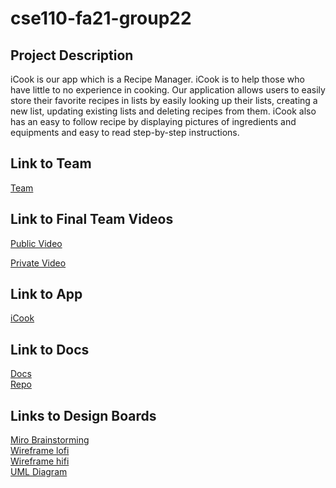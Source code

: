 # cse110-fa21-group22

## Project Description

iCook is our app which is a Recipe Manager. iCook is to help those who have little to no experience in cooking. Our application allows users to easily store their favorite recipes in lists by easily looking up their lists, creating a new list, updating existing lists and deleting recipes from them. iCook also has an easy to follow recipe by displaying pictures of ingredients and equipments and easy to read step-by-step instructions.

## Link to Team

[Team](./admin/team.md)

## Link to Final Team Videos

[Public Video](https://www.youtube.com/watch?v=TwI-k_ukOR4)

[Private Video](https://www.youtube.com/watch?v=pCnoV-rKzpA)

## Link to App

[iCook](https://icookfood.netlify.app/webpages/home.html)

## Link to Docs

[Docs](https://demyinn00.github.io/group22xjsdocs/)
<br />
[Repo](https://github.com/demyinn00/group22xjsdocs)

## Links to Design Boards

[Miro Brainstorming](./specs/brainstorm/Recipe-Manager-Brainstorm.pdf)
<br />
[Wireframe lofi](./specs/brainstorm/wireframelofi.pdf)
<br />
[Wireframe hifi](./specs/brainstorm/wireframehifi.pdf)
<br />
[UML Diagram](./specs/brainstorm/uml.drawio.png)
